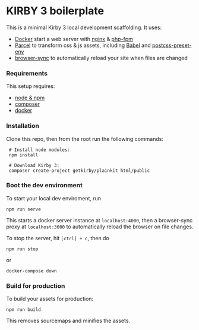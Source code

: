 # KIRBY 3 boilerplate

This is a minimal Kirby 3 local development scaffolding. It uses:

- [Docker](https://www.docker.com/) start a web server with [nginx](https://nginx.org/) & [php-fpm](https://php-fpm.org/)
- [Parcel](https://parceljs.org/) to transform css & js assets, including [Babel](https://babeljs.io/) and [postcss-preset-env](https://preset-env.cssdb.org/)
- [browser-sync](https://www.browsersync.io/) to automatically reload your site when files are changed

### Requirements
This setup requires:

- [node & npm](https://nodejs.org/en/)
- [composer](https://getcomposer.org/download/)
- [docker](https://www.docker.com/products/docker-desktop)

### Installation
Clone this repo, then from the root run the following commands:

```
 # Install node modules:
 npm install

 # Download Kirby 3:
 composer create-project getkirby/plainkit html/public
```

### Boot the dev environment
To start your local dev enviroment, run  
```
npm run serve
```

This starts a docker server instance at `localhost:4000`, then a browser-sync proxy at `localhost:3000` to automatically reload the browser on file changes.

To stop the server, hit `[ctrl] + c`, then do  
```
npm run stop
```
or  
```
docker-compose down
```

### Build for production
To build your assets for production:  
```
npm run build
```

This removes sourcemaps and minifies the assets.
